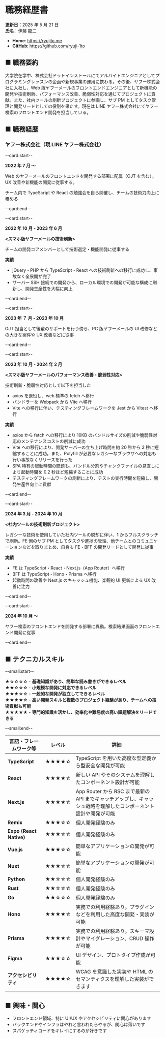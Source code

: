 # 職務経歴書

**更新日**：2025 年 5 月 21 日  
**氏名**：伊藤 龍二

- **Home**: <https://ryujito.me>
- **GitHub️**: <https://github.com/ryuji-1to>

## ■ 職務要約

大学院在学中、株式会社ドットインストールにてアルバイトエンジニアとしてプログラミングレッスンの企画や新規事業の運用に携わる。その後、ヤフー株式会社に入社し、Web 版ヤフーメールのフロントエンドエンジニアとして新機能の開発や技術刷新、パフォーマンス改善、脆弱性対応を通じてプロジェクトに貢献。また、社内ツールの刷新プロジェクトに参画し、サブ PM としてタスク管理と開発リードとしての役割を果たす。現在は LINE ヤフー株式会社にてヤフー検索のフロントエンド開発を担当している。

## ■ 職務経歴

### ヤフー株式会社（現 LINE ヤフー株式会社）

--card:start--

**2022 年 7 月 〜**

Web のヤフーメールのフロントエンドを開発する部署に配属（OJT を含む）。UX 改善や新機能の開発に従事する。

チーム内で TypeScript や React の勉強会を自ら開催し、チームの技術力向上に務める

--card:end--

--card:start--

**2022 年 10 月 - 2023 年 6 月**

**<スマホ版ヤフーメールの技術刷新>**

チームの開発コアメンバーとして技術選定・機能開発に従事する

**実績**

- jQuery・PHP から TypeScript・React への技術刷新への移行に成功し、事故なく全展開が完了
- サーバー SSH 接続での開発から、ローカル環境での開発が可能な構成に刷新し、開発生産性を大幅に向上

--card:end--

--card:start--

**2023 年 ７ 月 - 2023 年 10 月**

OJT 担当として後輩のサポートを行う傍ら、PC 版ヤフーメールの UI 改修などの大きな案件や UX 改善などに従事

--card:end--

--card:start--

**2023 年 10 月 - 2024 年 2 月**

**<スマホ版ヤフーメールのパフォーマンス改善・脆弱性対応>**

技術刷新・脆弱性対応として以下を担当した

- axios を退役し、web 標準の fetch へ移行
- バンドラーを Webpack から Vite へ移行
- Vite への移行に伴い、テスティングフレームワークを Jest から Vitest へ移行

**実績**

- axios から fetch への移行により 10KB のバンドルサイズの削減や脆弱性対応のメンテナンスコストの削減に成功
- Vite への移行により、開発サーバーの立ち上げ時間を約 20 秒から 2 秒に短縮することに成功。また、Polyfill が必要なレガシーなブラウザへの対応も行い事故なくリリースを行った
- SPA 特有の起動時間の問題も、バンドル分割やチャンクファイルの見直しにより起動時間を 0.2 秒ほど短縮することに成功
- テスティングフレームワークの刷新により、テストの実行時間を短縮し、開発生産性向上に貢献

--card:end--

--card:start--

**2024 年 3 月 - 2024 年 10 月**

**<社内ツールの技術刷新プロジェクト>**

レガシーな技術を使用していた社内ツールの脱却に伴い、1 からフルスクラッチで刷新。FE 側のサブ PM としてタスクや進捗の管理、他チームとのコミュニケーションなどを取りまとめ、自身も FE・BFF の開発リードとして開発に従事

**実績**

- FE は TypeScript・React・Next.js（App Router）へ移行
- BFF は TypeScript・Hono・Prisma へ移行
- 起動時間の改善や Next.js のキャッシュ機能、楽観的 UI 更新による UX 改善に注力

--card:end--

--card:start--

**2024 年 10 月 〜**

ヤフー検索のフロントエンドを開発する部署に異動。検索結果画面のフロントエンド開発に従事

--card:end--

## ■ テクニカルスキル

--small:start--

★☆☆☆☆ - **基礎知識があり、簡単な読み書きができるレベル**  
★★☆☆☆ - **小規模な開発に対応できるレベル**  
★★★☆☆ - **一般的な開発が独立してできるレベル**  
★★★★☆ - **高い開発スキルと複数のプロジェクト経験があり、チームへの技術貢献も可能**  
★★★★★ - **専門的知識を活かし、効率化や難易度の高い課題解決をリードできる**

--small:end--

| 言語・フレームワーク等  | レベル | 詳細                                                                                                            |
| ----------------------- | ------ | --------------------------------------------------------------------------------------------------------------- |
| **TypeScript**          | ★★★★☆  | TypeScript を用いた高度な型定義から型安全な開発が可能                                                           |
| **React**               | ★★★★☆  | 新しい API やそのシステムを理解したコンポーネント設計が可能                                                     |
| **Next.js**             | ★★★★☆  | App Router から RSC まで最新の API までキャッチアップし、キャッシュ戦略を理解したコンポーネント設計や開発が可能 |
| **Remix**               | ★★★☆☆  | 個人開発経験のみ                                                                                                |
| **Expo (React Native)** | ★★★☆☆  | 個人開発経験のみ                                                                                                |
| **Vue.js**              | ★★★☆☆  | 簡単なアプリケーションの開発が可能                                                                              |
| **Nuxt**                | ★★★☆☆  | 簡単なアプリケーションの開発が可能                                                                              |
| **Python**              | ★★☆☆☆  | 個人開発経験のみ                                                                                                |
| **Rust**                | ★★☆☆☆  | 個人開発経験のみ                                                                                                |
| **Go**                  | ★★☆☆☆  | 個人開発経験のみ                                                                                                |
| **Hono**                | ★★★★☆  | 実務での利用経験あり。プラグインなどを利用した高度な開発・実装が可能                                            |
| **Prisma**              | ★★★★☆  | 実務での利用経験あり。スキーマ設計やマイグレーション、CRUD 操作が可能                                           |
| **Figma**               | ★★★☆☆  | UI デザイン、プロトタイプ作成が可能                                                                             |
| **アクセシビリティ**    | ★★★★☆  | WCAG を意識した実装や HTML のセマンティクスを理解した実装ができます                                             |

## ■ 興味・関心

- フロントエンド領域、特に UI/UX やアクセシビリティに関心があります
- バックエンドやインフラはやれと言われたらやるが、関心は薄いです
- スパゲッティコードをキレイにするのが好きです
